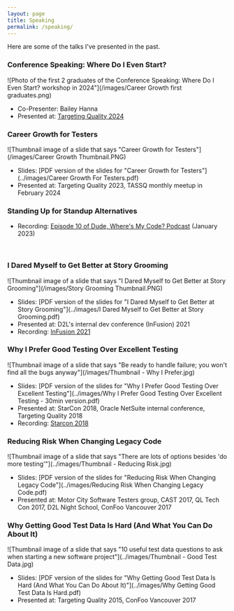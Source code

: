 ```yaml
---
layout: page
title: Speaking
permalink: /speaking/
---
```


Here are some of the talks I've presented in the past.

### Conference Speaking: Where Do I Even Start?
![Photo of the first 2 graduates of the Conference Speaking: Where Do I Even Start? workshop in 2024"](/images/Career Growth first graduates.png)
+ Co-Presenter: Bailey Hanna
+ Presented at: <a href="https://www.linkedin.com/posts/tina-fletcher-5b99a21_tq2024-activity-7249604680790523905-JxX_">Targeting Quality 2024</a>

### Career Growth for Testers
![Thumbnail image of a slide that says "Career Growth for Testers"](/images/Career Growth Thumbnail.PNG)
+ Slides: [PDF version of the slides for "Career Growth for Testers"](../images/Career Growth For Testers.pdf)
+ Presented at: Targeting Quality 2023, TASSQ monthly meetup in February 2024

### Standing Up for Standup Alternatives
+ Recording: [Episode 10 of Dude, Where's My Code? Podcast](https://www.youtube.com/watch?v=stY6pADhJ8w) (January 2023)
<br>

### I Dared Myself to Get Better at Story Grooming
![Thumbnail image of a slide that says "I Dared Myself to Get Better at Story Grooming"](/images/Story Grooming Thumbnail.PNG)
+ Slides: [PDF version of the slides for "I Dared Myself to Get Better at Story Grooming"](../images/I Dared Myself to Get Better at Story Grooming.pdf)
+ Presented at: D2L's internal dev conference (InFusion) 2021
+ Recording: [InFusion 2021](https://youtu.be/DAuLWBmbWnc)

### Why I Prefer Good Testing Over Excellent Testing
![Thumbnail image of a slide that says "Be ready to handle failure; you won't find all the bugs anyway"](/images/Thumbnail - Why I Prefer.jpg)
+ Slides: [PDF version of the slides for "Why I Prefer Good Testing Over Excellent Testing"](../images/Why I Prefer Good Testing Over Excellent Testing - 30min version.pdf)
+ Presented at: StarCon 2018, Oracle NetSuite internal conference, Targeting Quality 2018
+ Recording: [Starcon 2018](https://www.youtube.com/watch?v=vPNG_z1NH6o&list=PL66LdfYKVsiikB7G8px8tiU6hzd46PR0P&index=20)

### Reducing Risk When Changing Legacy Code
![Thumbnail image of a slide that says "There are lots of options besides 'do more testing'"](../images/Thumbnail - Reducing Risk.jpg)
+ Slides: [PDF version of the slides for "Reducing Risk When Changing Legacy Code"](../images/Reducing Risk When Changing Legacy Code.pdf)
+ Presented at: Motor City Software Testers group, CAST 2017, QL Tech Con 2017, D2L Night School, ConFoo Vancouver 2017

### Why Getting Good Test Data Is Hard (And What You Can Do About It)
![Thumbnail image of a slide that says "10 useful test data questions to ask when starting a new software project"](../images/Thumbnail - Good Test Data.jpg)
+ Slides: [PDF version of the slides for "Why Getting Good Test Data Is Hard (And What You Can Do About It)"](../images/Why Getting Good Test Data Is Hard.pdf)
+ Presented at: Targeting Quality 2015, ConFoo Vancouver 2017
